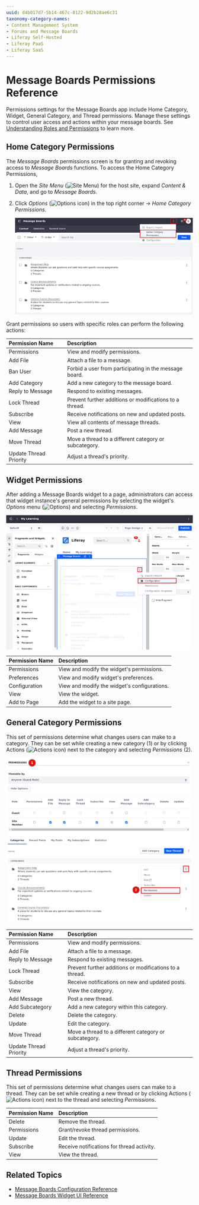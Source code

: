 ```yaml
---
uuid: d4b017d7-5b14-467c-8122-9d2b28ae6c31
taxonomy-category-names:
- Content Management System
- Forums and Message Boards
- Liferay Self-Hosted
- Liferay PaaS
- Liferay SaaS
---
```


# Message Boards Permissions Reference

Permissions settings for the Message Boards app include Home Category, Widget, General Category, and Thread permissions. Manage these settings to control user access and actions within your message boards. See [Understanding Roles and Permissions](../../users-and-permissions/roles-and-permissions/understanding-roles-and-permissions.md) to learn more.

## Home Category Permissions

The *Message Boards* permissions screen is for granting and revoking access to *Message Boards* functions. To access the Home Category Permissions,

1. Open the *Site Menu* (![Site Menu](../../images/icon-product-menu.png)) for the host site, expand *Content & Data*, and go to *Message Boards*.

1. Click *Options* (![Options icon](../../images/icon-options.png)) in the top right corner &rarr; *Home Category Permissions*.

   ![Access permissions settings for the Home Category through the Message Boards application.](./message-boards-permissions-reference/images/01.png)

Grant permissions so users with specific roles can perform the following actions:

| Permission Name        | Description                                             |
|:-----------------------|:--------------------------------------------------------|
| Permissions            | View and modify permissions.                            |
| Add File               | Attach a file to a message.                             |
| Ban User               | Forbid a user from participating in the message board.  |
| Add Category           | Add a new category to the message board.                |
| Reply to Message       | Respond to existing messages.                           |
| Lock Thread            | Prevent further additions or modifications to a thread. |
| Subscribe              | Receive notifications on new and updated posts.         |
| View                   | View all contents of message threads.                   |
| Add Message            | Post a new thread.                                      |
| Move Thread            | Move a thread to a different category or subcategory.   |
| Update Thread Priority | Adjust a thread's priority.                             |

## Widget Permissions

After adding a Message Boards widget to a page, administrators can access that widget instance's general permissions by selecting the widget's *Options* menu (![Options](../../images/icon-options.png)) and selecting *Permissions*.

![View and modify permissions for the Message Boards widget.](./message-boards-permissions-reference/images/02.png)

| Permission Name | Description                                  |
|:----------------|:---------------------------------------------|
| Permissions     | View and modify the widget's permissions.    |
| Preferences     | View and modify widget's preferences.        |
| Configuration   | View and modify the widget's configurations. |
| View            | View the widget.                             |
| Add to Page     | Add the widget to a site page.               |

## General Category Permissions

This set of permissions determine what changes users can make to a category. They can be set while creating a new category (1) or by clicking Actions (![Actions icon](../../images/icon-actions.png)) next to the category and selecting *Permissions* (2).

![Set or modify permissions while creating a new category or thread or through the actions menu.](./message-boards-permissions-reference/images/03.png)

| Permission Name        | Description                                             |
|:-----------------------|:--------------------------------------------------------|
| Permissions            | View and modify permissions.                            |
| Add File               | Attach a file to a message.                             |
| Reply to Message       | Respond to existing messages.                           |
| Lock Thread            | Prevent further additions or modifications to a thread. |
| Subscribe              | Receive notifications on new and updated posts.         |
| View                   | View the category.                                      |
| Add Message            | Post a new thread.                                      |
| Add Subcategory        | Add a new category within this category.                |
| Delete                 | Delete the category.                                    |
| Update                 | Edit the category.                                      |
| Move Thread            | Move a thread to a different category or subcategory.   |
| Update Thread Priority | Adjust a thread's priority.                             |

## Thread Permissions

 This set of permissions determine what changes users can make to a thread. They can be set while creating a new thread or by clicking Actions (![Actions icon](../../images/icon-actions.png)) next to the thread and selecting *Permissions*.

| Permission Name | Description                                |
|:----------------|:-------------------------------------------|
| Delete          | Remove the thread.                         |
| Permissions     | Grant/revoke thread permissions.           |
| Update          | Edit the thread.                           |
| Subscribe       | Receive notifications for thread activity. |
| View            | View the thread.                           |

## Related Topics

- [Message Boards Configuration Reference](./message-boards-configuration-reference.md)
- [Message Boards Widget UI Reference](./message-boards-widget-ui-reference.md)
